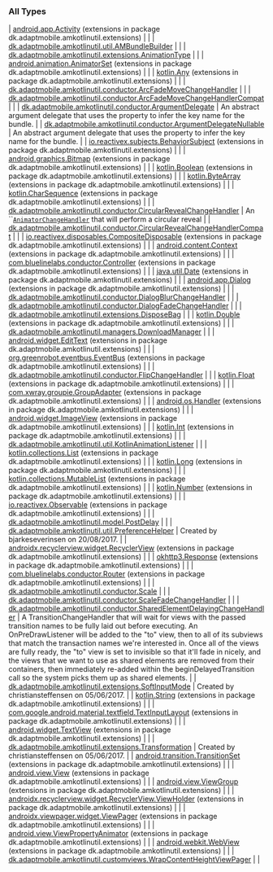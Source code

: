 

### All Types

| [android.app.Activity](../dk.adaptmobile.amkotlinutil.extensions/android.app.-activity/index.md) (extensions in package dk.adaptmobile.amkotlinutil.extensions) |  |
| [dk.adaptmobile.amkotlinutil.util.AMBundleBuilder](../dk.adaptmobile.amkotlinutil.util/-a-m-bundle-builder/index.md) |  |
| [dk.adaptmobile.amkotlinutil.extensions.AnimationType](../dk.adaptmobile.amkotlinutil.extensions/-animation-type/index.md) |  |
| [android.animation.AnimatorSet](../dk.adaptmobile.amkotlinutil.extensions/android.animation.-animator-set/index.md) (extensions in package dk.adaptmobile.amkotlinutil.extensions) |  |
| [kotlin.Any](../dk.adaptmobile.amkotlinutil.extensions/kotlin.-any/index.md) (extensions in package dk.adaptmobile.amkotlinutil.extensions) |  |
| [dk.adaptmobile.amkotlinutil.conductor.ArcFadeMoveChangeHandler](../dk.adaptmobile.amkotlinutil.conductor/-arc-fade-move-change-handler/index.md) |  |
| [dk.adaptmobile.amkotlinutil.conductor.ArcFadeMoveChangeHandlerCompat](../dk.adaptmobile.amkotlinutil.conductor/-arc-fade-move-change-handler-compat/index.md) |  |
| [dk.adaptmobile.amkotlinutil.conductor.ArgumentDelegate](../dk.adaptmobile.amkotlinutil.conductor/-argument-delegate/index.md) | An abstract argument delegate that uses the property to infer the key name for the bundle. |
| [dk.adaptmobile.amkotlinutil.conductor.ArgumentDelegateNullable](../dk.adaptmobile.amkotlinutil.conductor/-argument-delegate-nullable/index.md) | An abstract argument delegate that uses the property to infer the key name for the bundle. |
| [io.reactivex.subjects.BehaviorSubject](../dk.adaptmobile.amkotlinutil.extensions/io.reactivex.subjects.-behavior-subject/index.md) (extensions in package dk.adaptmobile.amkotlinutil.extensions) |  |
| [android.graphics.Bitmap](../dk.adaptmobile.amkotlinutil.extensions/android.graphics.-bitmap/index.md) (extensions in package dk.adaptmobile.amkotlinutil.extensions) |  |
| [kotlin.Boolean](../dk.adaptmobile.amkotlinutil.extensions/kotlin.-boolean/index.md) (extensions in package dk.adaptmobile.amkotlinutil.extensions) |  |
| [kotlin.ByteArray](../dk.adaptmobile.amkotlinutil.extensions/kotlin.-byte-array/index.md) (extensions in package dk.adaptmobile.amkotlinutil.extensions) |  |
| [kotlin.CharSequence](../dk.adaptmobile.amkotlinutil.extensions/kotlin.-char-sequence/index.md) (extensions in package dk.adaptmobile.amkotlinutil.extensions) |  |
| [dk.adaptmobile.amkotlinutil.conductor.CircularRevealChangeHandler](../dk.adaptmobile.amkotlinutil.conductor/-circular-reveal-change-handler/index.md) | An ``[`AnimatorChangeHandler`](#) that will perform a circular reveal |
| [dk.adaptmobile.amkotlinutil.conductor.CircularRevealChangeHandlerCompat](../dk.adaptmobile.amkotlinutil.conductor/-circular-reveal-change-handler-compat/index.md) |  |
| [io.reactivex.disposables.CompositeDisposable](../dk.adaptmobile.amkotlinutil.extensions/io.reactivex.disposables.-composite-disposable/index.md) (extensions in package dk.adaptmobile.amkotlinutil.extensions) |  |
| [android.content.Context](../dk.adaptmobile.amkotlinutil.extensions/android.content.-context/index.md) (extensions in package dk.adaptmobile.amkotlinutil.extensions) |  |
| [com.bluelinelabs.conductor.Controller](../dk.adaptmobile.amkotlinutil.extensions/com.bluelinelabs.conductor.-controller/index.md) (extensions in package dk.adaptmobile.amkotlinutil.extensions) |  |
| [java.util.Date](../dk.adaptmobile.amkotlinutil.extensions/java.util.-date/index.md) (extensions in package dk.adaptmobile.amkotlinutil.extensions) |  |
| [android.app.Dialog](../dk.adaptmobile.amkotlinutil.extensions/android.app.-dialog/index.md) (extensions in package dk.adaptmobile.amkotlinutil.extensions) |  |
| [dk.adaptmobile.amkotlinutil.conductor.DialogBlurChangeHandler](../dk.adaptmobile.amkotlinutil.conductor/-dialog-blur-change-handler/index.md) |  |
| [dk.adaptmobile.amkotlinutil.conductor.DialogFadeChangeHandler](../dk.adaptmobile.amkotlinutil.conductor/-dialog-fade-change-handler/index.md) |  |
| [dk.adaptmobile.amkotlinutil.extensions.DisposeBag](../dk.adaptmobile.amkotlinutil.extensions/-dispose-bag.md) |  |
| [kotlin.Double](../dk.adaptmobile.amkotlinutil.extensions/kotlin.-double/index.md) (extensions in package dk.adaptmobile.amkotlinutil.extensions) |  |
| [dk.adaptmobile.amkotlinutil.managers.DownloadManager](../dk.adaptmobile.amkotlinutil.managers/-download-manager/index.md) |  |
| [android.widget.EditText](../dk.adaptmobile.amkotlinutil.extensions/android.widget.-edit-text/index.md) (extensions in package dk.adaptmobile.amkotlinutil.extensions) |  |
| [org.greenrobot.eventbus.EventBus](../dk.adaptmobile.amkotlinutil.extensions/org.greenrobot.eventbus.-event-bus/index.md) (extensions in package dk.adaptmobile.amkotlinutil.extensions) |  |
| [dk.adaptmobile.amkotlinutil.conductor.FlipChangeHandler](../dk.adaptmobile.amkotlinutil.conductor/-flip-change-handler/index.md) |  |
| [kotlin.Float](../dk.adaptmobile.amkotlinutil.extensions/kotlin.-float/index.md) (extensions in package dk.adaptmobile.amkotlinutil.extensions) |  |
| [com.xwray.groupie.GroupAdapter](../dk.adaptmobile.amkotlinutil.extensions/com.xwray.groupie.-group-adapter/index.md) (extensions in package dk.adaptmobile.amkotlinutil.extensions) |  |
| [android.os.Handler](../dk.adaptmobile.amkotlinutil.extensions/android.os.-handler/index.md) (extensions in package dk.adaptmobile.amkotlinutil.extensions) |  |
| [android.widget.ImageView](../dk.adaptmobile.amkotlinutil.extensions/android.widget.-image-view/index.md) (extensions in package dk.adaptmobile.amkotlinutil.extensions) |  |
| [kotlin.Int](../dk.adaptmobile.amkotlinutil.extensions/kotlin.-int/index.md) (extensions in package dk.adaptmobile.amkotlinutil.extensions) |  |
| [dk.adaptmobile.amkotlinutil.util.KotlinAnimationListener](../dk.adaptmobile.amkotlinutil.util/-kotlin-animation-listener/index.md) |  |
| [kotlin.collections.List](../dk.adaptmobile.amkotlinutil.extensions/kotlin.collections.-list/index.md) (extensions in package dk.adaptmobile.amkotlinutil.extensions) |  |
| [kotlin.Long](../dk.adaptmobile.amkotlinutil.extensions/kotlin.-long/index.md) (extensions in package dk.adaptmobile.amkotlinutil.extensions) |  |
| [kotlin.collections.MutableList](../dk.adaptmobile.amkotlinutil.extensions/kotlin.collections.-mutable-list/index.md) (extensions in package dk.adaptmobile.amkotlinutil.extensions) |  |
| [kotlin.Number](../dk.adaptmobile.amkotlinutil.extensions/kotlin.-number/index.md) (extensions in package dk.adaptmobile.amkotlinutil.extensions) |  |
| [io.reactivex.Observable](../dk.adaptmobile.amkotlinutil.extensions/io.reactivex.-observable/index.md) (extensions in package dk.adaptmobile.amkotlinutil.extensions) |  |
| [dk.adaptmobile.amkotlinutil.model.PostDelay](../dk.adaptmobile.amkotlinutil.model/-post-delay/index.md) |  |
| [dk.adaptmobile.amkotlinutil.util.PreferenceHelper](../dk.adaptmobile.amkotlinutil.util/-preference-helper/index.md) | Created by bjarkeseverinsen on 20/08/2017. |
| [androidx.recyclerview.widget.RecyclerView](../dk.adaptmobile.amkotlinutil.extensions/androidx.recyclerview.widget.-recycler-view/index.md) (extensions in package dk.adaptmobile.amkotlinutil.extensions) |  |
| [okhttp3.Response](../dk.adaptmobile.amkotlinutil.extensions/okhttp3.-response/index.md) (extensions in package dk.adaptmobile.amkotlinutil.extensions) |  |
| [com.bluelinelabs.conductor.Router](../dk.adaptmobile.amkotlinutil.extensions/com.bluelinelabs.conductor.-router/index.md) (extensions in package dk.adaptmobile.amkotlinutil.extensions) |  |
| [dk.adaptmobile.amkotlinutil.conductor.Scale](../dk.adaptmobile.amkotlinutil.conductor/-scale/index.md) |  |
| [dk.adaptmobile.amkotlinutil.conductor.ScaleFadeChangeHandler](../dk.adaptmobile.amkotlinutil.conductor/-scale-fade-change-handler/index.md) |  |
| [dk.adaptmobile.amkotlinutil.conductor.SharedElementDelayingChangeHandler](../dk.adaptmobile.amkotlinutil.conductor/-shared-element-delaying-change-handler/index.md) | A TransitionChangeHandler that will wait for views with the passed transition names to be fully laid out before executing. An OnPreDrawListener will be added to the "to" view, then to all of its subviews that match the transaction names we're interested in. Once all of the views are fully ready, the "to" view is set to invisible so that it'll fade in nicely, and the views that we want to use as shared elements are removed from their containers, then immediately re-added within the beginDelayedTransition call so the system picks them up as shared elements. |
| [dk.adaptmobile.amkotlinutil.extensions.SoftInputMode](../dk.adaptmobile.amkotlinutil.extensions/-soft-input-mode/index.md) | Created by christiansteffensen on 05/06/2017. |
| [kotlin.String](../dk.adaptmobile.amkotlinutil.extensions/kotlin.-string/index.md) (extensions in package dk.adaptmobile.amkotlinutil.extensions) |  |
| [com.google.android.material.textfield.TextInputLayout](../dk.adaptmobile.amkotlinutil.extensions/com.google.android.material.textfield.-text-input-layout/index.md) (extensions in package dk.adaptmobile.amkotlinutil.extensions) |  |
| [android.widget.TextView](../dk.adaptmobile.amkotlinutil.extensions/android.widget.-text-view/index.md) (extensions in package dk.adaptmobile.amkotlinutil.extensions) |  |
| [dk.adaptmobile.amkotlinutil.extensions.Transformation](../dk.adaptmobile.amkotlinutil.extensions/-transformation/index.md) | Created by christiansteffensen on 05/06/2017. |
| [android.transition.TransitionSet](../dk.adaptmobile.amkotlinutil.extensions/android.transition.-transition-set/index.md) (extensions in package dk.adaptmobile.amkotlinutil.extensions) |  |
| [android.view.View](../dk.adaptmobile.amkotlinutil.extensions/android.view.-view/index.md) (extensions in package dk.adaptmobile.amkotlinutil.extensions) |  |
| [android.view.ViewGroup](../dk.adaptmobile.amkotlinutil.extensions/android.view.-view-group/index.md) (extensions in package dk.adaptmobile.amkotlinutil.extensions) |  |
| [androidx.recyclerview.widget.RecyclerView.ViewHolder](../dk.adaptmobile.amkotlinutil.extensions/androidx.recyclerview.widget.-recycler-view.-view-holder/index.md) (extensions in package dk.adaptmobile.amkotlinutil.extensions) |  |
| [androidx.viewpager.widget.ViewPager](../dk.adaptmobile.amkotlinutil.extensions/androidx.viewpager.widget.-view-pager/index.md) (extensions in package dk.adaptmobile.amkotlinutil.extensions) |  |
| [android.view.ViewPropertyAnimator](../dk.adaptmobile.amkotlinutil.extensions/android.view.-view-property-animator/index.md) (extensions in package dk.adaptmobile.amkotlinutil.extensions) |  |
| [android.webkit.WebView](../dk.adaptmobile.amkotlinutil.extensions/android.webkit.-web-view/index.md) (extensions in package dk.adaptmobile.amkotlinutil.extensions) |  |
| [dk.adaptmobile.amkotlinutil.customviews.WrapContentHeightViewPager](../dk.adaptmobile.amkotlinutil.customviews/-wrap-content-height-view-pager/index.md) |  |

